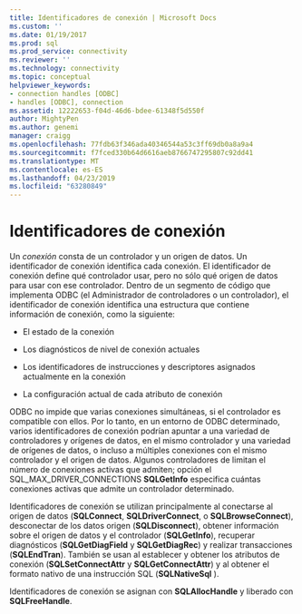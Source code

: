 ```yaml
---
title: Identificadores de conexión | Microsoft Docs
ms.custom: ''
ms.date: 01/19/2017
ms.prod: sql
ms.prod_service: connectivity
ms.reviewer: ''
ms.technology: connectivity
ms.topic: conceptual
helpviewer_keywords:
- connection handles [ODBC]
- handles [ODBC], connection
ms.assetid: 12222653-f04d-46d6-bdee-61348f5d550f
author: MightyPen
ms.author: genemi
manager: craigg
ms.openlocfilehash: 77fdb63f346ada40346544a53c3ff69db0a8a9a4
ms.sourcegitcommit: f7fced330b64d6616aeb8766747295807c92dd41
ms.translationtype: MT
ms.contentlocale: es-ES
ms.lasthandoff: 04/23/2019
ms.locfileid: "63280849"
---
```

# <a name="connection-handles"></a>Identificadores de conexión
Un *conexión* consta de un controlador y un origen de datos. Un identificador de conexión identifica cada conexión. El identificador de conexión define qué controlador usar, pero no sólo qué origen de datos para usar con ese controlador. Dentro de un segmento de código que implementa ODBC (el Administrador de controladores o un controlador), el identificador de conexión identifica una estructura que contiene información de conexión, como la siguiente:  
  
-   El estado de la conexión  
  
-   Los diagnósticos de nivel de conexión actuales  
  
-   Los identificadores de instrucciones y descriptores asignados actualmente en la conexión  
  
-   La configuración actual de cada atributo de conexión  
  
 ODBC no impide que varias conexiones simultáneas, si el controlador es compatible con ellos. Por lo tanto, en un entorno de ODBC determinado, varios identificadores de conexión podrían apuntar a una variedad de controladores y orígenes de datos, en el mismo controlador y una variedad de orígenes de datos, o incluso a múltiples conexiones con el mismo controlador y el origen de datos. Algunos controladores de limitan el número de conexiones activas que admiten; opción el SQL_MAX_DRIVER_CONNECTIONS **SQLGetInfo** especifica cuántas conexiones activas que admite un controlador determinado.  
  
 Identificadores de conexión se utilizan principalmente al conectarse al origen de datos (**SQLConnect**, **SQLDriverConnect**, o **SQLBrowseConnect**), desconectar de los datos origen (**SQLDisconnect**), obtener información sobre el origen de datos y el controlador (**SQLGetInfo**), recuperar diagnósticos (**SQLGetDiagField** y **SQLGetDiagRec**) y realizar transacciones (**SQLEndTran**). También se usan al establecer y obtener los atributos de conexión (**SQLSetConnectAttr** y **SQLGetConnectAttr**) y al obtener el formato nativo de una instrucción SQL (**SQLNativeSql** ).  
  
 Identificadores de conexión se asignan con **SQLAllocHandle** y liberado con **SQLFreeHandle**.
